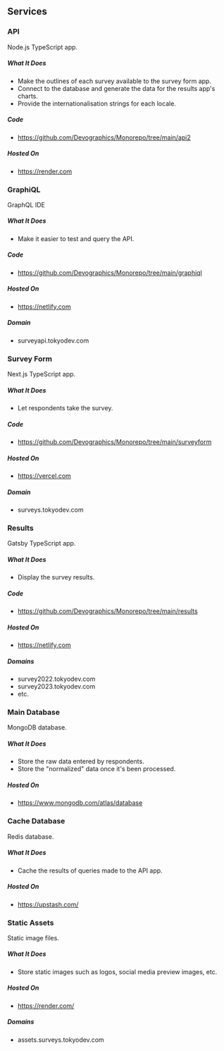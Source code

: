 ## Services

### API

Node.js TypeScript app.

##### What It Does

- Make the outlines of each survey available to the survey form app.
- Connect to the database and generate the data for the results app's charts.
- Provide the internationalisation strings for each locale.

##### Code

- https://github.com/Devographics/Monorepo/tree/main/api2

##### Hosted On

- https://render.com

### GraphiQL

GraphQL IDE

##### What It Does

- Make it easier to test and query the API.

##### Code

- https://github.com/Devographics/Monorepo/tree/main/graphiql

##### Hosted On

- https://netlify.com

##### Domain

- surveyapi.tokyodev.com

### Survey Form

Next.js TypeScript app.

##### What It Does

- Let respondents take the survey.

##### Code

- https://github.com/Devographics/Monorepo/tree/main/surveyform

##### Hosted On

- https://vercel.com

##### Domain

- surveys.tokyodev.com

### Results

Gatsby TypeScript app.

##### What It Does

- Display the survey results.

##### Code

- https://github.com/Devographics/Monorepo/tree/main/results

##### Hosted On

- https://netlify.com

##### Domains

- survey2022.tokyodev.com
- survey2023.tokyodev.com
- etc.

### Main Database

MongoDB database.

##### What It Does

- Store the raw data entered by respondents.
- Store the "normalized" data once it's been processed.

##### Hosted On

- https://www.mongodb.com/atlas/database

### Cache Database

Redis database.

##### What It Does

- Cache the results of queries made to the API app.

##### Hosted On

- https://upstash.com/

### Static Assets

Static image files.

##### What It Does

- Store static images such as logos, social media preview images, etc.

##### Hosted On

- https://render.com/

##### Domains

- assets.surveys.tokyodev.com
